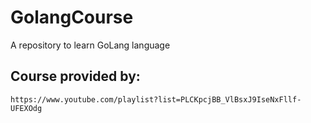 # GolangCourse
A repository to learn GoLang language

## Course provided by:
`https://www.youtube.com/playlist?list=PLCKpcjBB_VlBsxJ9IseNxFllf-UFEXOdg`
